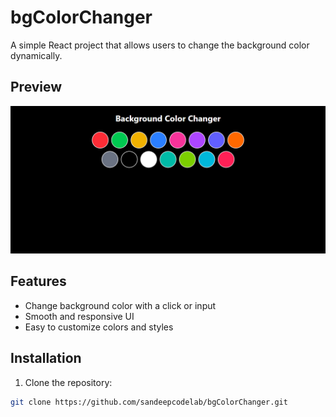 # bgColorChanger

A simple React project that allows users to change the background color dynamically.

## Preview

![bgColorChanger Screenshot](./src/assets/bgcolorchanger.png)

## Features

- Change background color with a click or input
- Smooth and responsive UI
- Easy to customize colors and styles

## Installation

1. Clone the repository:

```bash
git clone https://github.com/sandeepcodelab/bgColorChanger.git
